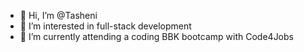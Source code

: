 - 👋 Hi, I’m @Tasheni
- 👀 I’m interested in full-stack development
- 🌱 I’m currently attending a coding BBK bootcamp with Code4Jobs
<!---
Tasheni/Tasheni is a ✨ special ✨ repository because its `README.md` (this file) appears on your GitHub profile.
You can click the Preview link to take a look at your changes.
--->
